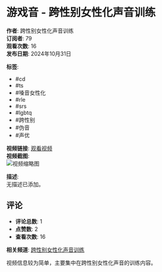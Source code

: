 # 游戏音 - 跨性别女性化声音训练

**作者**: 跨性别女性化声音训练  
**订阅者**: 79  
**观看次数**: 16  
**发布日期**: 2024年10月31日  

**标签**: 
- #cd 
- #ts 
- #嗓音女性化 
- #rle 
- #srs 
- #lgbtq 
- #跨性别 
- #伪音 
- #声优 

**视频链接**: [观看视频](https://www.youtube.com/watch?v=ed11HmW94-4)  
**视频截图**:  
![视频缩略图](https://i.ytimg.com/vi/ed11HmW94-4/hqdefault.jpg?sqp=-oaymwFACKgBEF5IWvKriqkDMwgBFQAAiEIYAdgBAeIBCggYEAIYBjgBQAHwAQH4Ab4HgALQBYoCDAgAEAEYRiBaKGUwDw==&rs=AOn4CLDzmhg8ejU_uGk3UdyN5JOLi64d_g)  

**描述**:  
无描述已添加。  

## 评论
- **评论总数**: 1  
- **点赞数**: 2  
- **查看次数**: 16  

**相关频道**: [跨性别女性化声音训练](https://www.youtube.com/@%E8%B7%A8%E6%80%A7%E5%88%AB%E5%A5%B3%E6%80%A7%E5%8C%96%E5%A3%B0%E9%9F%B3%E8%AE%AD%E7%BB%83)  

视频信息较为简单，主要集中在跨性别女性化声音的训练内容。